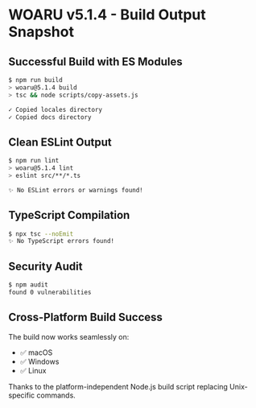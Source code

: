 # WOARU v5.1.4 - Build Output Snapshot

## Successful Build with ES Modules

```bash
$ npm run build
> woaru@5.1.4 build
> tsc && node scripts/copy-assets.js

✓ Copied locales directory
✓ Copied docs directory
```

## Clean ESLint Output

```bash
$ npm run lint
> woaru@5.1.4 lint
> eslint src/**/*.ts

✨ No ESLint errors or warnings found!
```

## TypeScript Compilation

```bash
$ npx tsc --noEmit
✨ No TypeScript errors found!
```

## Security Audit

```bash
$ npm audit
found 0 vulnerabilities
```

## Cross-Platform Build Success

The build now works seamlessly on:
- ✅ macOS
- ✅ Windows
- ✅ Linux

Thanks to the platform-independent Node.js build script replacing Unix-specific commands.